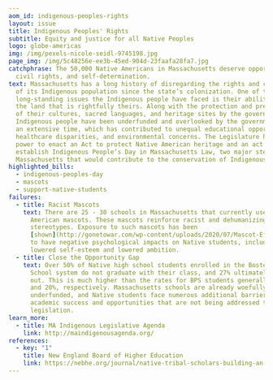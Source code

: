 ```yaml
---
aom_id: indigenous-peoples-rights
layout: issue
title: Indigenous Peoples' Rights
subtitle: Equity and justice for all Native Peoples
logo: globe-americas
img: /img/pexels-nicole-seidl-9745198.jpg
page_img: /img/5c48256e-ee3b-45ed-904d-23faafa28fa7.jpg
catchphrase: The 50,000 Native Americans in Massachusetts deserve opportunity,
  civil rights, and self-determination.
text: Massachusetts has a long history of disregarding the rights and concerns
  of its Indigenous population since the state’s colonization. One of the many
  long-standing issues the Indigenous people have faced is their ability to keep
  the land that is rightfully theirs. Along with the protection and preservation
  of their cultures, sacred languages, and heritage sites by the government. The
  Indigenous people have been underfunded and overlooked by the government for
  an extensive time, which has contributed to unequal educational opportunities,
  healthcare disparities, and environmental concerns. The Legislature has the
  power to enact an Act to protect Native American heritage and an act to
  establish Indigenous People’s Day in Massachusetts Law, two major steps in
  Massachusetts that would contribute to the conservation of Indigenous culture.
highlighted_bills:
  - indigenous-peoples-day
  - mascots
  - support-native-students
failures:
  - title: Racist Mascots
    text: There are 25 - 30 schools in Massachusetts that currently use Native
      American mascots. These mascots reinforce racist and dehumanizing
      stereotypes. Exposure to such mascots has been
      [shown](http://gonetowar.com/wp-content/uploads/2020/07/Mascot-Effects.pdf)
      to have negative psychological impacts on Native students, including
      lowered self-esteem and lowered ambition.
  - title: Close the Opportunity Gap
    text: Over 50% of Native high school students enrolled in the Boston Public
      School system do not graduate with their class, and 27% ultimately drop
      out. This is much higher than the rates for BPS students generally - 41%
      and 20%, respectively. Massachusetts schools are already woefully
      underfunded, and Native students face numerous additional barriers to
      academic success and opportunities that are not being addressed through
      legislation.
learn_more:
  - title: MA Indigenous Legislative Agenda
    link: http://maindigenousagenda.org/
references:
  - key: "1"
    title: New England Board of Higher Education
    link: https://nebhe.org/journal/native-tribal-scholars-building-an-academic-community-for-massachusetts/
---
```

